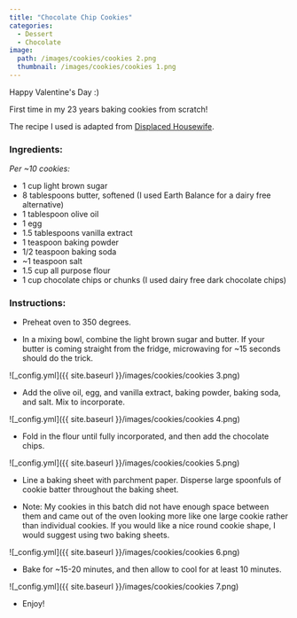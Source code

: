 ```yaml
---
title: "Chocolate Chip Cookies"
categories:
  - Dessert
  - Chocolate
image:
  path: /images/cookies/cookies 2.png
  thumbnail: /images/cookies/cookies 1.png
---
```


Happy Valentine's Day :)

First time in my 23 years baking cookies from scratch! 

The recipe I used is adapted from [Displaced Housewife](https://www.displacedhousewife.com/mega-vanilla-chocolate-chip-cookies/).

### Ingredients:

_Per ~10 cookies:_

* 1 cup light brown sugar
* 8 tablespoons butter, softened (I used Earth Balance for a dairy free alternative)
* 1 tablespoon olive oil
* 1 egg
* 1.5 tablespoons vanilla extract
* 1 teaspoon baking powder
* 1/2 teaspoon baking soda
* ~1 teaspoon salt
* 1.5 cup all purpose flour
* 1 cup chocolate chips or chunks (I used dairy free dark chocolate chips)

### Instructions:

* Preheat oven to 350 degrees.

* In a mixing bowl, combine the light brown sugar and butter. If your butter is coming straight from the fridge, microwaving for ~15 seconds should do the trick.

![_config.yml]({{ site.baseurl }}/images/cookies/cookies 3.png)

* Add the olive oil, egg, and vanilla extract, baking powder, baking soda, and salt. Mix to incorporate.

![_config.yml]({{ site.baseurl }}/images/cookies/cookies 4.png)

* Fold in the flour until fully incorporated, and then add the chocolate chips.

![_config.yml]({{ site.baseurl }}/images/cookies/cookies 5.png)

* Line a baking sheet with parchment paper. Disperse large spoonfuls of cookie batter throughout the baking sheet.

* Note: My cookies in this batch did not have enough space between them and came out of the oven looking more like one large cookie rather than individual cookies. If you would like a nice round cookie shape, I would suggest using two baking sheets.

![_config.yml]({{ site.baseurl }}/images/cookies/cookies 6.png)

* Bake for ~15-20 minutes, and then allow to cool for at least 10 minutes. 

![_config.yml]({{ site.baseurl }}/images/cookies/cookies 7.png)

* Enjoy!

